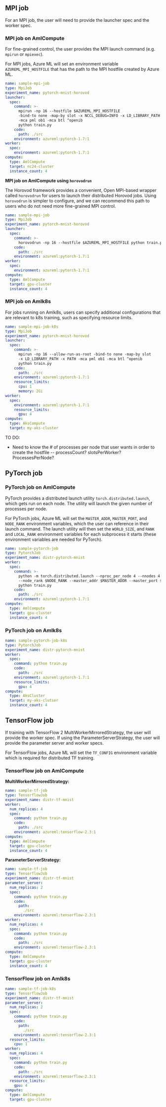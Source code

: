 ## MPI job

For an MPI job, the user will need to provide the launcher spec and the worker spec.


### MPI job on AmlCompute
For fine-grained control, the user provides the MPI launch command (e.g. `mpirun` or `mpiexec`).

For MPI jobs, Azure ML will set an environment variable `AZUREML_MPI_HOSTFILE` that has the path to the MPI hostfile created by Azure ML.

```yaml
name: sample-mpi-job
type: MpiJob
experiment_name: pytorch-mnist-horovod
launcher:
  spec:
    command: >-
      mpirun -np 16 --hostfile $AZUREML_MPI_HOSTFILE
      -bind-to none -map-by slot -x NCCL_DEBUG=INFO -x LD_LIBRARY_PATH -x PATH
      -mca pml ob1 -mca btl ^openib
      python train.py
    code:
      path: ./src
    environment: azureml:pytorch-1.7:1
worker:
  spec:
    environment: azureml:pytorch-1.7:1
compute:
  type: AmlCompute
  target: nc24-cluster
  instance_count: 4
```

**MPI job on AmlCompute using `horovodrun`**

The Horovod framework provides a convenient, Open MPI-based wrapper called `horovodrun` for users to launch their distributed Horovod jobs. Using `horovodrun` is simpler to configure, and we can recommend this path to users who do not need more fine-grained MPI control.

```yaml
name: sample-mpi-job
type: MpiJob
experiment_name: pytorch-mnist-horovod
launcher:
  spec:
    command: >-
      horovodrun -np 16 --hostfile $AZUREML_MPI_HOSTFILE python train.py
    code:
      path: ./src
    environment: azureml:pytorch-1.7:1
worker:
  spec:
    environment: azureml:pytorch-1.7:1
compute:
  type: AmlCompute
  target: gpu-cluster
  instance_count: 4
```

### MPI job on Amlk8s
For jobs running on Amlk8s, users can specify additional configurations that are relevant to k8s training, such as specifying resource limits.

```yaml
name: sample-mpi-job-k8s
type: MpiJob
experiment_name: pytorch-mnist-horovod
launcher:
  spec:
    command: >-
      mpirun -np 16 --allow-run-as-root -bind-to none -map-by slot
      -x LD_LIBRARY_PATH -x PATH -mca pml ob1 -mca btl ^openib
      python train.py
    code:
      path: ./src
    environment: azureml:pytorch-1.7:1
    resource_limits:
      cpu: 1
      memory: 2Gi
worker:
  spec:
    environment: azureml:pytorch-1.7:1
    resource_limits:
      gpu: 4
compute:
  type: AksCompute
  target: my-aks-cluster
```

TO DO:
- Need to know the # of processes per node that user wants in order to create the hostfile -- processCount? slotsPerWorker? ProcessesPerNode?
## PyTorch job

### PyTorch job on AmlCompute

PyTorch provides a distributed launch utility `torch.distributed.launch`, which gets run on each node. The utility will launch the given number of processes per node.

For PyTorch jobs, Azure ML will set the `MASTER_ADDR`, `MASTER_PORT`, and `NODE_RANK` environment variables, which the user can reference in their launch command. The launch utility will then set the `WORLD_SIZE`, and `RANK` and `LOCAL_RANK` environment variables for each subprocess it starts (these environment variables are needed for PyTorch).

```yaml
name: sample-pytorch-job
type: PytorchJob
experiment_name: distr-pytorch-mnist
worker:
  spec:
    command: >-
      python -m torch.distributed.launch --nproc_per_node 4 --nnodes 4
      --node_rank $NODE_RANK --master_addr $MASTER_ADDR --master_port $MASTER_PORT --use_env
      python train.py
    code:
      path: ./src
    environment: azureml:pytorch-1.7:1
compute:
  type: AmlCompute
  target: gpu-cluster
  instance_count: 4
```

### PyTorch job on Amlk8s

```yaml
name: sample-pytorch-job-k8s
type: PytorchJob
experiment_name: distr-pytorch-mnist
worker:
  spec:
    command: python train.py
    code:
      path: ./src
    environment: azureml:pytorch-1.7:1
    resource_limits:
      gpu: 4
compute:
  type: AksCluster
  target: my-aks-clutser
  instance_count: 4
```

## TensorFlow job

If training with TensorFlow 2 MultiWorkerMirroredStrategy, the user will provide the worker spec. If using the ParameterServerStrategy, the user will provide the parameter server and worker specs.

For TensorFlow jobs, Azure ML will set the `TF_CONFIG` environment variable which is required for distributed TF training.

### TensorFlow job on AmlCompute

**MultiWorkerMirroredStrategy:**

```yaml
name: sample-tf-job
type: TensorflowJob
experiment_name: distr-tf-mnist
worker:
  num_replicas: 4
  spec:
    command: python train.py
    code:
      path: ./src
    environment: azureml:tensorflow-2.3:1
compute:
  type: AmlCompute
  target: gpu-cluster
  instance_count: 4
```

**ParameterServerStrategy:**

```yaml
name: sample-tf-job
type: TensorflowJob
experiment_name: distr-tf-mnist
parameter_server:
  num_replicas: 2
  spec:
    command: python train.py
    code:
      path:
        ./src
    environment: azureml:tensorflow-2.3:1
worker:
  num_replicas: 4
  spec:
    command: python train.py
    code:
      path: ./src
    environment: azureml:tensorflow-2.3:1
compute:
  type: AmlCompute
  target: gpu-cluster
  instance_count: 4
```


### TensorFlow job on Amlk8s

```yaml
name: sample-tf-job-k8s
type: TensorflowJob
experiment_name: distr-tf-mnist
parameter_server:
  num_replicas: 2
  spec:
    command: python train.py
    code:
      path:
        ./src
    environment: azureml:tensorflow-2.3:1
  resource_limits:
    cpu: 1
worker:
  num_replicas: 4
  spec:
    command: python train.py
    code:
      path: ./src
    environment: azureml:tensorflow-2.3:1
  resource_limits:
    gpu: 4
compute:
  type: AmlCompute
  target: gpu-cluster
```
